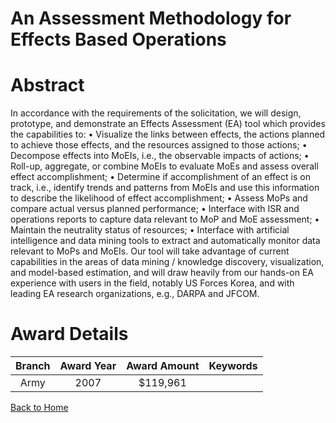 
An Assessment Methodology for Effects Based Operations
======================================================

# Abstract


In accordance with the requirements of the solicitation, we will design, prototype, and demonstrate an Effects Assessment (EA) tool which provides the capabilities to: • Visualize the links between effects, the actions planned to achieve those effects, and the resources assigned to those actions; • Decompose effects into MoEIs, i.e., the observable impacts of actions; • Roll-up, aggregate, or combine MoEIs to evaluate MoEs and assess overall effect accomplishment; • Determine if accomplishment of an effect is on track, i.e., identify trends and patterns from MoEIs and use this information to describe the likelihood of effect accomplishment; • Assess MoPs and compare actual versus planned performance; • Interface with ISR and operations reports to capture data relevant to MoP and MoE assessment; • Maintain the neutrality status of resources; • Interface with artificial intelligence and data mining tools to extract and automatically monitor data relevant to MoPs and MoEIs. Our tool will take advantage of current capabilities in the areas of data mining / knowledge discovery, visualization, and model-based estimation, and will draw heavily from our hands-on EA experience with users in the field, notably US Forces Korea, and with leading EA research organizations, e.g., DARPA and JFCOM.  

# Award Details

|Branch|Award Year|Award Amount|Keywords|
| :---: | :---: | :---: | :---: |
|Army|2007|$119,961||
  
  


[Back to Home](https://github.com/chrischow/dod_sbir_awards/Reports/CC/#973)